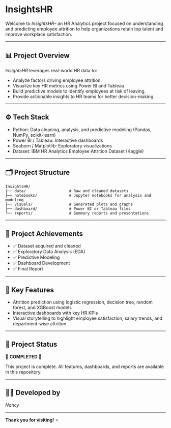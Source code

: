 # InsightsHR

Welcome to *InsightsHR*– an HR Analytics project focused on understanding and predicting employee attrition to help organizations retain top talent and improve workplace satisfaction.

---

## 📊 Project Overview

*InsightsHR* leverages real-world HR data to:
- Analyze factors driving employee attrition.
- Visualize key HR metrics using Power BI and Tableau.
- Build predictive models to identify employees at risk of leaving.
- Provide actionable insights to HR teams for better decision-making.

---

## ⚙️ Tech Stack

- Python: Data cleaning, analysis, and predictive modeling (Pandas, NumPy, scikit-learn)
- Power BI / Tableau: Interactive dashboards
- Seaborn / Matplotlib: Exploratory visualizations
- Dataset: IBM HR Analytics Employee Attrition Dataset (Kaggle)

---

## 🗂️ Project Structure

```text
InsightsHR/
├── data/                   # Raw and cleaned datasets
├── notebooks/              # Jupyter notebooks for analysis and modeling
├── visuals/                # Generated plots and graphs
├── dashboard/              # Power BI or Tableau files
└── reports/                # Summary reports and presentations
```

---

## **🚀 Project Achievements**

- ✅ Dataset acquired and cleaned
- ✅ Exploratory Data Analysis (EDA)
- ✅ Predictive Modeling
- ✅ Dashboard Development
- ✅ Final Report

---

## **📌 Key Features**

- Attrition prediction using logistic regression, decision tree, random forest, and XGBoost models
- Interactive dashboards with key HR KPIs
- Visual storytelling to highlight employee satisfaction, salary trends, and department-wise attrition

---

## **📅 Project Status**

🎉 **COMPLETED** 🎉  

This project is complete. All features, dashboards, and reports are available in this repository.

---

## **👩‍💻 Developed by**

*Nancy*

---

**Thank you for visiting!** ⭐
